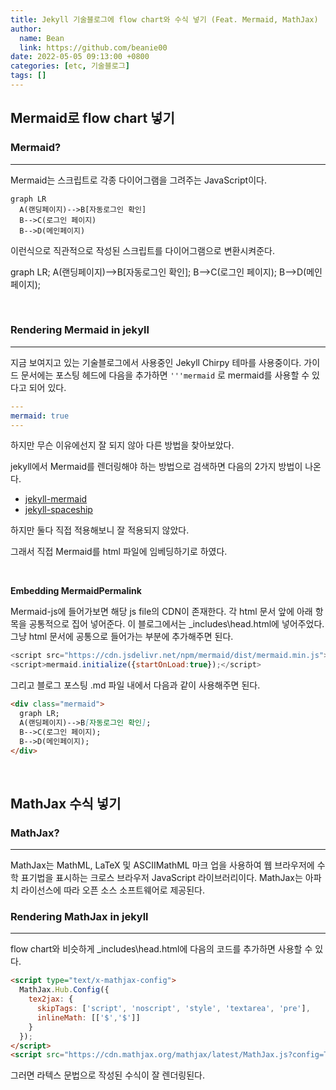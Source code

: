 ```yaml
---
title: Jekyll 기술블로그에 flow chart와 수식 넣기 (Feat. Mermaid, MathJax)
author:
  name: Bean
  link: https://github.com/beanie00
date: 2022-05-05 09:13:00 +0800
categories: [etc, 기술블로그]
tags: []
---
```


## Mermaid로 flow chart 넣기

### Mermaid?
---

Mermaid는 스크립트로 각종 다이어그램을 그려주는 JavaScript이다.

```
graph LR
  A(랜딩페이지)-->B[자동로그인 확인]
  B-->C(로그인 페이지)
  B-->D(메인페이지)
```

이런식으로 직관적으로 작성된 스크립트를 다이어그램으로 변환시켜준다.

<div class="mermaid">
  graph LR;
  A(랜딩페이지)-->B[자동로그인 확인];
  B-->C(로그인 페이지);
  B-->D(메인페이지);
</div>

&nbsp;

### Rendering Mermaid in jekyll
---

지금 보여지고 있는 기술블로그에서 사용중인 Jekyll Chirpy 테마를 사용중이다.
가이드 문서에는 포스팅 헤드에 다음을 추가하면 `'''mermaid` 로 mermaid를 사용할 수 있다고 되어 있다.

```yaml
---
mermaid: true
---
```

하지만 무슨 이유에선지 잘 되지 않아 다른 방법을 찾아보았다.

jekyll에서 Mermaid를 렌더링해야 하는 방법으로 검색하면 다음의 2가지 방법이 나온다.
* [jekyll-mermaid](https://github.com/jasonbellamy/jekyll-mermaid)
* [jekyll-spaceship](https://github.com/jeffreytse/jekyll-spaceship)

하지만 둘다 직접 적용해보니 잘 적용되지 않았다.

그래서 직접 Mermaid를 html 파일에 임베딩하기로 하였다.

&nbsp;

**Embedding MermaidPermalink**

Mermaid-js에 들어가보면 해당 js file의 CDN이 존재한다.
각 html 문서 앞에 아래 항목을 공통적으로 집어 넣어준다. 이 블로그에서는 _includes\head.html에 넣어주었다. 그냥 html 문서에 공통으로 들어가는 부분에 추가해주면 된다.

```javascript
<script src="https://cdn.jsdelivr.net/npm/mermaid/dist/mermaid.min.js"></script>
<script>mermaid.initialize({startOnLoad:true});</script>
```

그리고 블로그 포스팅 .md 파일 내에서 다음과 같이 사용해주면 된다.

```markdown
<div class="mermaid">
  graph LR;
  A(랜딩페이지)-->B[자동로그인 확인];
  B-->C(로그인 페이지);
  B-->D(메인페이지);
</div>
```

&nbsp;

## MathJax 수식 넣기

### MathJax?
---
MathJax는 MathML, LaTeX 및 ASCIIMathML 마크 업을 사용하여 웹 브라우저에 수학 표기법을 표시하는 크로스 브라우저 JavaScript 라이브러리이다. MathJax는 아파치 라이선스에 따라 오픈 소스 소프트웨어로 제공된다.

### Rendering MathJax in jekyll
---
flow chart와 비슷하게 _includes\head.html에 다음의 코드를 추가하면 사용할 수 있다.

```html
<script type="text/x-mathjax-config">
  MathJax.Hub.Config({
    tex2jax: {
      skipTags: ['script', 'noscript', 'style', 'textarea', 'pre'],
      inlineMath: [['$','$']]
    }
  });
</script>
<script src="https://cdn.mathjax.org/mathjax/latest/MathJax.js?config=TeX-AMS-MML_HTMLorMML" type="text/javascript"></script>
```
그러면 라텍스 문법으로 작성된 수식이 잘 렌더링된다.
